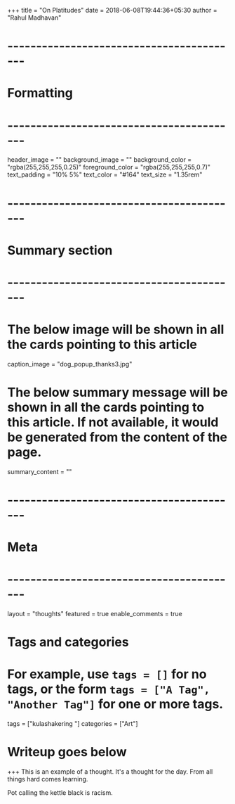 +++
title = "On Platitudes"
date = 2018-06-08T19:44:36+05:30
author = "Rahul Madhavan"

# -----------------------------------------
# Formatting
# -----------------------------------------
header_image = ""
background_image = ""
background_color = "rgba(255,255,255,0.25)"
foreground_color = "rgba(255,255,255,0.7)"
text_padding = "10% 5%"
text_color = "#164"
text_size = "1.35rem"
# -----------------------------------------
# Summary section
# -----------------------------------------
# The below image will be shown in all the cards pointing to this article
caption_image = "dog_popup_thanks3.jpg"
# The below summary message will be shown in all the cards pointing to this article. If not available, it would be generated from the content of the page.
summary_content = ""
# -----------------------------------------
# Meta
# -----------------------------------------
layout = "thoughts"
featured = true
enable_comments = true

# Tags and categories
# For example, use `tags = []` for no tags, or the form `tags = ["A Tag", "Another Tag"]` for one or more tags.
tags = ["kulashakering "]
categories = ["Art"]

# Writeup goes below
+++
This is an example of a thought. It's a thought for the day. From all things hard comes learning.

Pot calling the kettle black is racism.